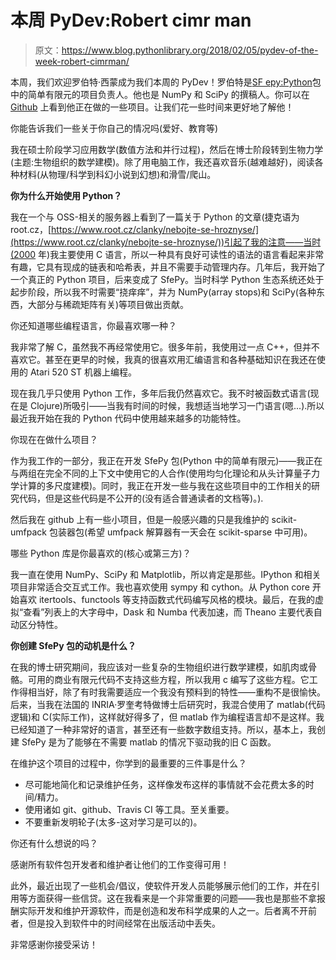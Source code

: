 # 本周 PyDev:Robert cimr man

> 原文：<https://www.blog.pythonlibrary.org/2018/02/05/pydev-of-the-week-robert-cimrman/>

本周，我们欢迎罗伯特·西蒙成为我们本周的 PyDev！罗伯特是[SF epy:Python](http://sfepy.org/doc-devel/index.html)包中的简单有限元的项目负责人。他也是 NumPy 和 SciPy 的撰稿人。你可以在 [Github](https://github.com/rc) 上看到他正在做的一些项目。让我们花一些时间来更好地了解他！

你能告诉我们一些关于你自己的情况吗(爱好、教育等)

我在硕士阶段学习应用数学(数值方法和并行过程)，然后在博士阶段转到生物力学(主题:生物组织的数学建模)。除了用电脑工作，我还喜欢音乐(越难越好)，阅读各种材料(从物理/科学到科幻小说到幻想)和滑雪/爬山。

**你为什么开始使用 Python？**

我在一个与 OSS-相关的服务器上看到了一篇关于 Python 的文章(捷克语为 root.cz，[https://www.root.cz/clanky/nebojte-se-hroznyse/](https://www.root.cz/clanky/nebojte-se-hroznyse/))引起了我的注意——当时(2000 年)我主要使用 C 语言，所以一种具有良好可读性的语法的语言看起来非常有趣，它具有现成的链表和哈希表，并且不需要手动管理内存。几年后，我开始了一个真正的 Python 项目，后来变成了 SfePy。当时科学 Python 生态系统还处于起步阶段，所以我不时需要“挠痒痒”，并为 NumPy(array stops)和 SciPy(各种东西，大部分与稀疏矩阵有关)等项目做出贡献。

你还知道哪些编程语言，你最喜欢哪一种？

我非常了解 C，虽然我不再经常使用它。很多年前，我使用过一点 C++，但并不喜欢它。甚至在更早的时候，我真的很喜欢用汇编语言和各种基础知识在我还在使用的 Atari 520 ST 机器上编程。

现在我几乎只使用 Python 工作，多年后我仍然喜欢它。我不时被函数式语言(现在是 Clojure)所吸引——当我有时间的时候，我想适当地学习一门语言(嗯...).所以最近我开始在我的 Python 代码中使用越来越多的功能特性。

你现在在做什么项目？

作为我工作的一部分，我正在开发 SfePy 包(Python 中的简单有限元)——我正在与两组在完全不同的上下文中使用它的人合作(使用均匀化理论和从头计算量子力学计算的多尺度建模)。同时，我正在开发一些与我在这些项目中的工作相关的研究代码，但是这些代码是不公开的(没有适合普通读者的文档等)。).

然后我在 github 上有一些小项目，但是一般感兴趣的只是我维护的 scikit-umfpack 包装器包(希望 umfpack 解算器有一天会在 scikit-sparse 中可用)。

哪些 Python 库是你最喜欢的(核心或第三方)？

我一直在使用 NumPy、SciPy 和 Matplotlib，所以肯定是那些。IPython 和相关项目非常适合交互式工作。我也喜欢使用 sympy 和 cython。从 Python core 开始喜欢 itertools、functools 等支持函数式代码编写风格的模块。最后，在我的虚拟“查看”列表上的大字母中，Dask 和 Numba 代表加速，而 Theano 主要代表自动区分特性。

**你创建 SfePy 包的动机是什么？**

在我的博士研究期间，我应该对一些复杂的生物组织进行数学建模，如肌肉或骨骼。可用的商业有限元代码不支持这些方程，所以我用 c 编写了这些方程。它工作得相当好，除了有时我需要适应一个我没有预料到的特性——重构不是很愉快。后来，当我在法国的 INRIA·罗奎考特做博士后研究时，我混合使用了 matlab(代码逻辑)和 C(实际工作)，这样就好得多了，但 matlab 作为编程语言却不是这样。我已经知道了一种非常好的语言，甚至还有一些数字数组支持。所以，基本上，我创建 SfePy 是为了能够在不需要 matlab 的情况下驱动我的旧 C 函数。

在维护这个项目的过程中，你学到的最重要的三件事是什么？

*   尽可能地简化和记录维护任务，这样像发布这样的事情就不会花费太多的时间/精力。
*   使用诸如 git、github、Travis CI 等工具。至关重要。
*   不要重新发明轮子(太多-这对学习是可以的)。

你还有什么想说的吗？

感谢所有软件包开发者和维护者让他们的工作变得可用！

此外，最近出现了一些机会/倡议，使软件开发人员能够展示他们的工作，并在引用等方面获得一些信贷。这在我看来是一个非常重要的问题——我也是那些不拿报酬实际开发和维护开源软件，而是创造和发布科学成果的人之一。后者离不开前者，但是投入到软件中的时间经常在出版活动中丢失。

非常感谢你接受采访！